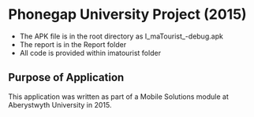 # Phonegap University Project (2015)

* The APK file is in the root directory as I_maTourist_-debug.apk
* The report is in the Report folder
* All code is provided within imatourist folder

## Purpose of Application

This application was written as part of a Mobile Solutions module at Aberystwyth University in 2015.